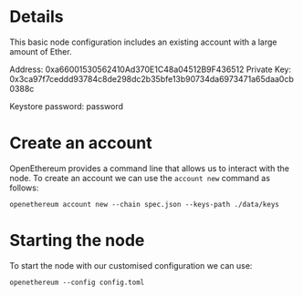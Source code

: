 # Details
This basic node configuration includes an existing account with a large amount of Ether.

Address: 0xa66001530562410Ad370E1C48a04512B9F436512
Private Key: 0x3ca97f7ceddd93784c8de298dc2b35bfe13b90734da6973471a65daa0cb0388c

Keystore password: password

# Create an account
OpenEthereum provides a command line that allows us to interact with the node. To create an account we can use the `account new` command as follows:

`openethereum account new --chain spec.json --keys-path ./data/keys`

# Starting the node
To start the node with our customised configuration we can use:

`openethereum --config config.toml`
